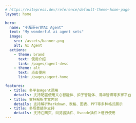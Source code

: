 ```yaml
---
# https://vitepress.dev/reference/default-theme-home-page
layout: home

hero:
  name: "小磊哥er的AI Agent"
  text: "My wonderful ai agent sets"
  image:
    src: /assets/banner.png
    alt: AI Agent
  actions:
    - theme: brand
      text: 使用介绍
      link: /pages/agent-desc
    - theme: alt
      text: 点击使用
      link: /pages/agent-home

features:
  - title: 多平台Agent调用
    details: 支持配置使用文心智能体、扣子智能体、清华智谱等多家平台
  - title: 支持解析丰富内容
    details: 支持解析Markdown、表格、图表、PPT等多种格式展示
  - title: 多场景插件支持
    details: 支持在网页、浏览器插件、Vscode插件上进行使用
---
```


